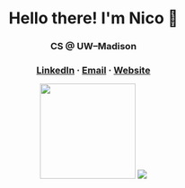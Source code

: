 <h1 align="center"> Hello there! I'm Nico 👋 </h1>
<h3 align="center"> CS @ UW–Madison</h3>

<h3 align="center" style="margin-bottom: 12px;">
  <a href="https://www.linkedin.com/in/nicosalm/">LinkedIn</a> · <a href="mailto:contact@nicosalm.dev">Email</a> · <a href="https://nicosalm.dev">Website</a>
</h3>

<p align="center">
  <img height="170" src="https://github-readme-stats-nico-himself.vercel.app/api?username=nico-himself&show_icons=true&count_private=true&include_all_commits=true&hide_border=true&theme=transparent" />
   <img src="https://github-readme-stats-nico-himself.vercel.app/api/top-langs/?username=nico-himself&count_private=true&layout=compact&count_private=true&hide_border=true&theme=transparent" />
</p>

<!--START_SECTION:waka-->
<!--END_SECTION:waka-->
